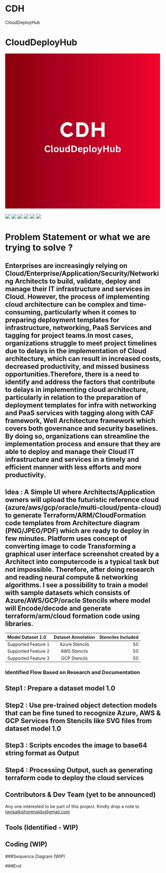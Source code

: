 # CDH
CloudDeployHub

# CloudDeployHub


![](https://github.com/Tayisaikishorenaidu/CDH/blob/main/cdh1.jpg)

![](https://img.shields.io/github/stars/pandao/editor.md.svg) ![](https://img.shields.io/github/forks/pandao/editor.md.svg) ![](https://img.shields.io/github/tag/pandao/editor.md.svg) ![](https://img.shields.io/github/release/pandao/editor.md.svg) ![](https://img.shields.io/github/issues/pandao/editor.md.svg) ![](https://img.shields.io/bower/v/editor.md.svg)

Problem Statement or what we are trying to solve ?
=============



## Enterprises are increasingly relying on Cloud/Enterprise/Application/Security/Networking Architects to build, validate, deploy and manage their IT infrastructure and services in Cloud. However, the process of implementing cloud architecture can be complex and time-consuming, particularly when it comes to preparing deployment templates for infrastructure, networking, PaaS Services and tagging for project teams.In most cases, organizations struggle to meet project timelines due to delays in the implementation of Cloud architecture, which can result in increased costs, decreased productivity, and missed business opportunities.Therefore, there is a need to identify and address the factors that contribute to delays in implementing cloud architecture, particularly in relation to the preparation of deployment templates for infra with networking and PaaS services with tagging along with CAF framework, Well Architecture framework which covers both governance and security baselines. By doing so, organizations can streamline the implementation process and ensure that they are able to deploy and manage their Cloud IT infrastructure and services in a timely and efficient manner with less efforts and more productivity.

## Idea : A Simple UI where Architects/Application owners will upload the futuristic reference cloud (azure/aws/gcp/oracle/multi-cloud/penta-cloud) to generate Terraform/ARM/CloudFormation code templates from Architecture diagram (PNG/JPEG/PDF) which are ready to deploy in few minutes. Platform uses concept of converting image to code Transforming a graphical user interface screenshot created by a Architect into computercode is a typical task but not impossible. Therefore, after doing research and reading neural compute &amp; networking algorithms. I see a possibility to train a model with sample datasets which consists of Azure/AWS/GCP/oracle Stencils where model will Encode/decode and generate terraform/arm/cloud formation code using libraries.

| Model Dataset 1.0            | Dataset Annotation  | Stenciles Included |
| :------------------          |:---------------:    | -----:|
| Supported Feature 1          | Azure Stencils      | 50 |
| Supported Feature 2          | AWS Stencils        | 50 |
| Supported Feature 3          | GCP Stencils        | 50 |

### Identified Flow Based on Research and Documentation

## Step1 : Prepare a dataset model 1.0 
## Step2 : Use pre-trained object detection models that can be fine tuned to recognize Azure, AWS & GCP Services from Stencils like SVG files from dataset model 1.0
## Step3 : Scripts encodes the image to base64 string format as Output
## Step4 : Processing Output, such as generating terraform code to deploy the cloud services

                    
## Contributors & Dev Team (yet to be announced)

Any one interested to be part of this project. Kindly drop a note to tayisaikishorenaidu@gmail.com

## Tools (Identified - WIP) 

## Coding (WIP)

###Sequence Diagram (WIP)

###End
